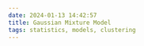 ```yaml
---
date: 2024-01-13 14:42:57
title: Gaussian Mixture Model
tags: statistics, models, clustering
---
```


